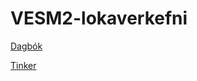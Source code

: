 # VESM2-lokaverkefni
[Dagbók](https://github.com/larusarmann/VESM2-lokaverkefni/wiki)

[Tinker](https://www.tinkercad.com/things/1psHEH8I5UP) 
